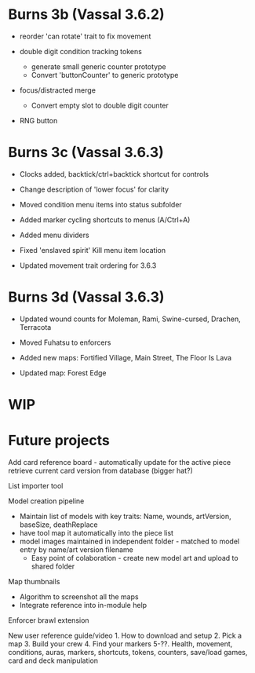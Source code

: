 # Burns 3b (Vassal 3.6.2) 
* reorder 'can rotate' trait to fix movement
  
* double digit condition tracking tokens
	* generate small generic counter prototype
	* Convert 'buttonCounter' to generic prototype

* focus/distracted merge
	* Convert empty slot to double digit counter

* RNG button


# Burns 3c (Vassal 3.6.3)

* Clocks added, backtick/ctrl+backtick shortcut for controls

* Change description of 'lower focus' for clarity

* Moved condition menu items into status subfolder

* Added marker cycling shortcuts to menus (A/Ctrl+A)

* Added menu dividers

* Fixed 'enslaved spirit' Kill menu item location

* Updated movement trait ordering for 3.6.3


# Burns 3d (Vassal 3.6.3)
* Updated wound counts for Moleman, Rami, Swine-cursed, Drachen, Terracota

* Moved Fuhatsu to enforcers

* Added new maps: Fortified Village, Main Street, The Floor Is Lava

* Updated map: Forest Edge

# WIP






# Future projects

Add card reference board - 
	automatically update for the active piece
	retrieve current card version from database (bigger hat?)

List importer tool

Model creation pipeline
* Maintain list of models with key traits: Name, wounds, artVersion, baseSize, deathReplace
* have tool map it automatically into the piece list
* model images maintained in independent folder - matched to model entry by name/art version filename
	* Easy point of colaboration - create new model art and upload to shared folder
	
Map thumbnails
* Algorithm to screenshot all the maps
* Integrate reference into in-module help

Enforcer brawl extension

New user reference guide/video
	1. How to download and setup
	2. Pick a map
	3. Build your crew
	4. Find your markers
	5-??. Health, movement, conditions, auras, markers, shortcuts, tokens, counters, save/load games, card and deck manipulation